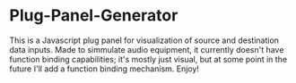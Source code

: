 # Plug-Panel-Generator
This is a Javascript plug panel for visualization of source and destination data inputs. Made to simmulate audio equipment, it currently doesn't have function binding capabilities; it's mostly just visual, but at some point in the future I'll add a function binding mechanism. Enjoy!
